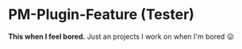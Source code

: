 # PM-Plugin-Feature (Tester)

**This when I feel bored.**
Just an projects I work on when I'm bored 😛
